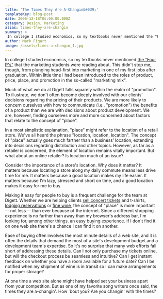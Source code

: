 ```yaml
---
title: 'The Times They Are A-Changin&#039;'
templateKey: blog-post
date: 2006-12-18T06:00:00.000Z
category: Design, Marketing
alias: times-they-are-changin
summary: > 
 In college I studied economics, so my textbooks never mentioned the "Four P's" that the marketing students were reading about. This didn't stop me, though, from plunging head-first into marketing in one of my first jobs after graduation.
author: Mark Figart
image: /assets/times-a-changin_1.jpg
---
```


In college I studied economics, so my textbooks never mentioned [the "Four P's"](http://www.netmba.com/marketing/mix/) that the marketing students were reading about. This didn't stop me, though, from plunging head-first into marketing in one of my first jobs after graduation. Within little time I had been introduced to the roles of product, price, place, and promotion in the so-called "marketing mix".

Much of what we do at Digett falls squarely within the realm of "promotion". To illustrate, we don't often become deeply involved with our clients' decisions regarding the pricing of their products. We are more likely to concern ourselves with how to communicate (i.e., "promotion") the benefits of a product than we are with decisions about product development. We are, however, finding ourselves more and more concerned about factors that relate to the concept of "place".

In a most simplistic explanation, "place" might refer to the location of a retail store. We've all heard the phrase "location, location, location". The concept of "place" actually goes much farther than a business' location, extending into decisions regarding distribution and other topics. However, as far as a retailer is concerned, the element of location remains vitally important. But what about an online retailer? Is location much of an issue?

Consider the importance of a store's location. Why does it matter? It matters because locating a store along my daily commute means less drive time for me. It matters because a good location makes my life easier. It matters because I'm lazy, stressed and short on time, and a good location makes it easy for me to buy.

Making it easy for people to buy is a frequent challenge for the team at Digett. Whether we are helping clients [sell concert tickets](http://crosbystillsnash.com/) and t-shirts, [lodging reservations](http://joshuacreek.com/) or [fine wine](http://kostabrowne.com/), the concept of "place" is more important -- not less -- than ever because of the internet. Since a different shopping experience is no farther than away than my browser's address bar, I'm looking for, among other things, an easy buying experience. If I don't find it on one web site there's a chance I can find it on another.

Ease of buying often involves the most minute details of a web site, and it is often the details that demand the most of a site's development budget and a development team's expertise. So it's no surprise that many web efforts fall short of addressing these details. Can I not only purchase my tickets online, but will the checkout process be seamless and intuitive? Can I get instant feedback on whether you have a room available for a future date? Can I be notified when my shipment of wine is in transit so I can make arrangements for proper storage?

At one time a web site alone might have helped set your business apart from your competition. But as one of my favorite song writers once said, the times they are a-changin'. How 'bout you? Are you changin' with the times?
